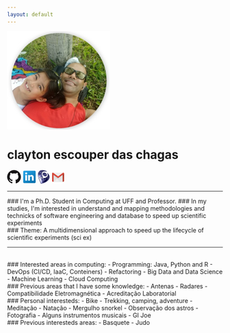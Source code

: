 ```yaml
---
layout: default
---
```

![me_mary_round_240px.png](me_mary_round_240px.png)

# clayton escouper das chagas
[![ghub_logo_32px.png](ghub_logo_32px.png "github.com/claytonchagas")](https://github.com/claytonchagas)
[![lin_logo_32px.png](lin_logo_32px.png "linkedin.com/in/claytonescouperdaschagas")](https://www.linkedin.com/in/claytonescouperdaschagas)
![logo_lattes_32px.png](logo_lattes_32px.png)
[![gmail_logo_32px.png](gmail_logo_32px.png "claytonchagas1@gmail.com")](mailto:claytonchagas1@gmail.com)
<hr>
### I'm a Ph.D. Student in Computing at UFF and Professor.
### In my studies, I'm interested in understand and mapping methodologies and technicks of software engineering and database to speed up scientific experiments
<br>
### Theme: A multidimensional approach to speed up the lifecycle of scientific experiments (sci ex)
<hr>
<br>
### Interested areas in computing:
- Programming: Java, Python and R
- DevOps (CI/CD, IaaC, Conteiners)
- Refactoring
- Big Data and Data Science
- Machine Learning
- Cloud Computing

<br>
### Previous areas that I have some knowledge:
- Antenas
- Radares
- Compatibilidade Eletromagnética
- Acreditação Laboratorial

<br>
### Personal interesteds:
- Bike
- Trekking, camping, adventure
- Meditação
- Natação
- Mergulho snorkel
- Observação dos astros
- Fotografia
- Alguns instrumentos musicais
- GI Joe

<br>
### Previous interesteds areas:
- Basquete
- Judo
